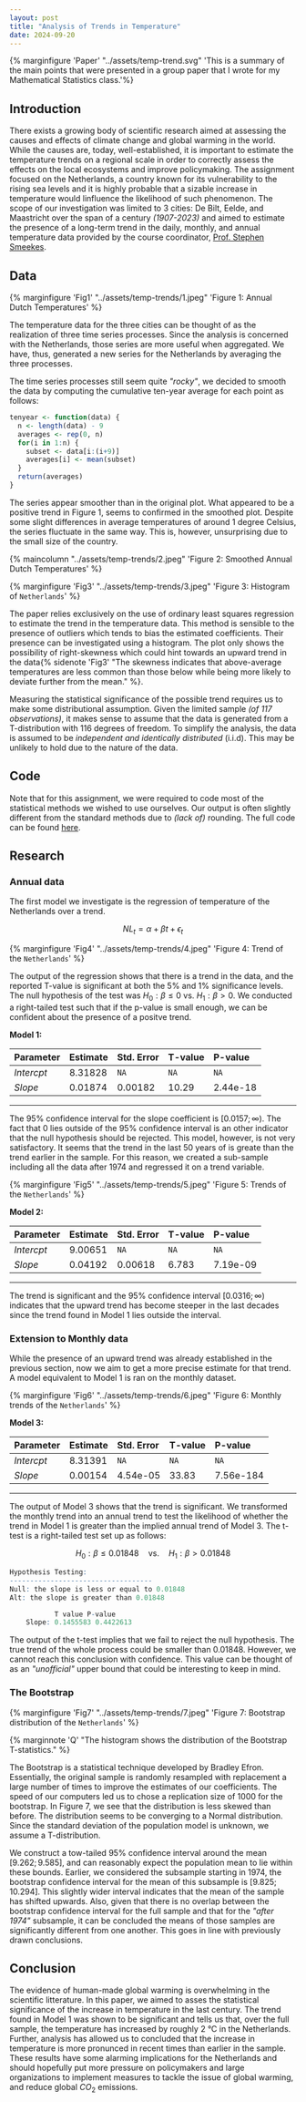 ```yaml
---
layout: post
title: "Analysis of Trends in Temperature"
date: 2024-09-20
---
```


{% marginfigure 'Paper' "../assets/temp-trend.svg" 'This is a summary of the main points that were presented in a group paper that I wrote for my Mathematical Statistics class.'%}

## Introduction

There exists a growing body of scientific research aimed at assessing the causes and effects of climate change and global warming in the world. While the causes are, today, well-established, it is important to estimate the temperature trends on a regional scale in order to correctly assess the effects on the local ecosystems and improve policymaking. The assignment focused on the Netherlands, a country known for its vulnerability to the rising sea levels and it is highly probable that a sizable increase in temperature would linfluence the likelihood of such phenomenon. The scope of our investigation was limited to 3 cities: De Bilt, Eelde, and Maastricht over the span of a century *(1907-2023)* and aimed to estimate the presence of a long-term trend in the daily, monthly, and annual temperature data provided by the course coordinator, [Prof. Stephen Smeekes](https://www.stephansmeekes.nl/).

## Data

{% marginfigure 'Fig1' "../assets/temp-trends/1.jpeg" 'Figure 1: Annual Dutch Temperatures' %}

The temperature data for the three cities can be thought of as the realization of three time series processes. Since the analysis is concerned with the Netherlands, those series are more useful when aggregated. We have, thus, generated a new series for the Netherlands by averaging the three processes.

The time series processes still seem quite *"rocky"*, we decided to smooth the data by computing the cumulative ten-year average for each point as follows:

```r
tenyear <- function(data) {
  n <- length(data) - 9 
  averages <- rep(0, n)
  for(i in 1:n) {
    subset <- data[i:(i+9)]  
    averages[i] <- mean(subset)
  }
  return(averages) 
}
```

The series appear smoother than in the original plot. What appeared to be a positive trend in Figure $1$, seems to confirmed in the smoothed plot. Despite some slight differences in average temperatures of around $1$ degree Celsius, the series fluctuate in the same way. This is, however, unsurprising due to the small size of the country.

{% maincolumn "../assets/temp-trends/2.jpeg" 'Figure 2: Smoothed Annual Dutch Temperatures' %}

{% marginfigure 'Fig3' "../assets/temp-trends/3.jpeg" 'Figure 3: Histogram of ```Netherlands```' %}

The paper relies exclusively on the use of ordinary least squares regression to estimate the trend in the temperature data. This method is sensible to the presence of outliers which tends to bias the estimated coefficients. Their presence can be investigated using a histogram. The plot only shows the possibility of right-skewness which could hint towards an upward trend in the data{% sidenote 'Fig3' "The skewness indicates that above-average temperatures are less common than those below while being more likely to deviate further from the mean." %}.

Measuring the statistical significance of the possible trend requires us to make some distributional assumption. Given the limited sample *(of $117$ observations)*, it makes sense to assume that the data is generated from a $\text{T}$-distribution with $116$ degrees of freedom. To simplify the analysis, the data is assumed to be *independent and identically distributed* (i.i.d). This may be unlikely to hold due to the nature of the data.

## Code

Note that for this assignment, we were required to code most of the statistical methods we wished to use ourselves. Our output is often slightly different from the standard methods due to *(lack of)* rounding. The full code can be found [here](https://github.com/andreghl/uni/tree/main/ebc2107).

## Research

### Annual data

The first model we investigate is the regression of temperature of the Netherlands over a trend.

$$
\tag{1}
{NL}_{t} = \alpha + \beta t + \epsilon_{t}
$$

{% marginfigure 'Fig4' "../assets/temp-trends/4.jpeg" 'Figure 4: Trend of the ```Netherlands```' %}

The output of the regression shows that there is a trend in the data, and the reported T-value is significant at both the $5\%$ and $1\%$ significance levels. The null hypothesis of the test was $H_{0}: \beta \leq 0$ vs. $H_{1}: \beta \gt 0$. We conducted a right-tailed test such that if the p-value is small enough, we can be confident about the presence of a positve trend.

**Model $1$:**

| Parameter | Estimate | Std. Error | T-value | P-value  |
| :-------- | :------- | :------- | :-------  | :------- |
| *Intercpt*  | 8.31828 | ```NA``` | ```NA```  | ```NA``` |
| *Slope*     | 0.01874  | 0.00182  | 10.29     | 2.44e-18 |

___

The $95\%$ confidence interval for the slope coefficient is $[0.0157; \infty)$. The fact that $0$ lies outside of the $95\%$ confidence interval is an other indicator that the null hypothesis should be rejected. This model, however, is not very satisfactory. It seems that the trend in the last $50$ years of is greate than the trend earlier in the sample. For this reason, we created a sub-sample including all the data after $1974$ and regressed it on a trend variable.

{% marginfigure 'Fig5' "../assets/temp-trends/5.jpeg" 'Figure 5: Trends of the ```Netherlands```' %}

**Model $2$:**

| Parameter | Estimate | Std. Error | T-value | P-value  |
| :-------- | :------- | :------- | :-------  | :------- |
| *Intercpt*  | 9.00651 | ```NA``` | ```NA``` | ```NA``` |
| *Slope*     | 0.04192  | 0.00618  | 6.783   | 7.19e-09 |

____

The trend is significant and the $95\%$ confidence interval $[0.0316; \infty)$ indicates that the upward trend has become steeper in the last decades since the trend found in Model $1$ lies outside the interval.

### Extension to Monthly data

While the presence of an upward trend was already established in the previous section, now we aim to get a more precise estimate for that trend. A model equivalent to Model $1$ is ran on the monthly dataset.

{% marginfigure 'Fig6' "../assets/temp-trends/6.jpeg" 'Figure 6: Monthly trends of the ```Netherlands```' %}

**Model $3$:**

| Parameter | Estimate | Std. Error | T-value | P-value  |
| :-------- | :------- | :------- | :-------  | :------- |
| *Intercpt*  | 8.31391 | ```NA``` | ```NA``` | ```NA``` |
| *Slope*     | 0.00154 | 4.54e-05 | 33.83   | 7.56e-184 |

____

The output of Model $3$ shows that the trend is significant. We transformed the monthly trend into an annual trend to test the likelihood of whether the trend in Model $1$ is greater than the implied annual trend of Model $3$. The t-test is a right-tailed test set up as follows:

$$
H_{0}: \beta \leq 0.01848
\quad \text{vs.} \quad
H_{1}: \beta \gt 0.01848
$$

```r
Hypothesis Testing: 
----------------------------------- 
Null: the slope is less or equal to 0.01848 
Alt: the slope is greater than 0.01848 

           T value P-value 
    Slope: 0.1455583 0.4422613 
```

The output of the t-test implies that we fail to reject the null hypothesis. The true trend of the whole process could be smaller than $0.01848$. However, we cannot reach this conclusion with confidence. This value can be thought of as an *"unofficial"* upper bound that could be interesting to keep in mind.

### The Bootstrap

{% marginfigure 'Fig7' "../assets/temp-trends/7.jpeg" 'Figure 7: Bootstrap distribution of the ```Netherlands```' %}

{% marginnote 'Q' "The histogram shows the distribution of the Bootstrap T-statistics." %}

The Bootstrap is a statistical technique developed by Bradley Efron. Essentially, the original sample is randomly resampled with replacement a large number of times to improve the estimates of our coefficients. The speed of our computers led us to chose a replication size of $1000$ for the bootstrap. In Figure $7$, we see that the distribution is less skewed than before. The distribution seems to be converging to a Normal distribution. Since the standard deviation of the population model is unknown, we assume a T-distribution.

We construct a tow-tailed $95\%$ confidence interval around the mean $[9.262; 9.585]$, and can reasonably expect the population mean to lie within these bounds. Earlier, we considered the subsample starting in $1974$, the bootstrap confidence interval for the mean of this subsample is $[9.825; 10.294]$. This slightly wider interval indicates that the mean of the sample has shifted upwards. Also, given that there is no overlap between the bootstrap confidence interval for the full sample and that for the *"after 1974"* subsample, it can be concluded the means of those samples are significantly different from one another. This goes in line with previously drawn conclusions.

## Conclusion

The evidence of human-made global warming is overwhelming in the scientific litterature. In this paper, we aimed to asses the statistical significance of the increase in temperature in the last century. The trend found in Model $1$ was shown to be significant and tells us that, over the full sample, the temperature has increased by roughly $2$ °C in the Netherlands. Further, analysis has allowed us to concluded that the increase in temperature is more pronunced in recent times than earlier in the sample. These results have some alarming implications for the Netherlands and should hopefully put more pressure on policymakers and large organizations to implement measures to tackle the issue of global warming, and reduce global $CO_{2}$ emissions.